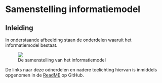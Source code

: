 # Samenstelling informatiemodel


## Inleiding
In onderstaande afbeelding staan de onderdelen waaruit het informatiemodel bestaat.

<figure>
<img src="./hoofdstukken/media/SamenstellingInformatiemodel.jpg">
<figcaption>De samenstelling van het informatiemodel</caption>
</figure>

De links naar deze odnerdelen en nadere toelichting hiervan is inmiddels opgenomen in de [ReadME](https://github.com/Stichting-CROW/verkeersborden/blob/main/README.md) op GitHub.

